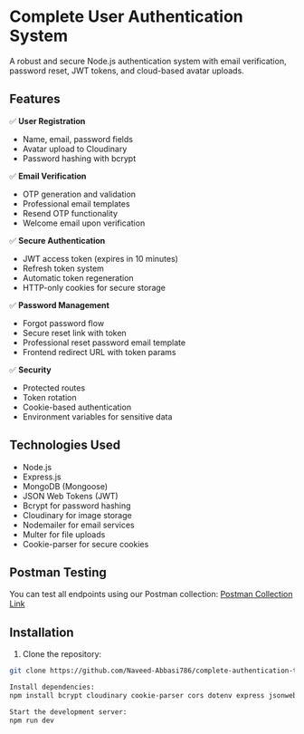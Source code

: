 # Complete User Authentication System

A robust and secure Node.js authentication system with email verification, password reset, JWT tokens, and cloud-based avatar uploads.

## Features

✅ **User Registration**  
- Name, email, password fields
- Avatar upload to Cloudinary
- Password hashing with bcrypt

✅ **Email Verification**  
- OTP generation and validation
- Professional email templates
- Resend OTP functionality
- Welcome email upon verification

✅ **Secure Authentication**  
- JWT access token (expires in 10 minutes)
- Refresh token system
- Automatic token regeneration
- HTTP-only cookies for secure storage

✅ **Password Management**  
- Forgot password flow
- Secure reset link with token
- Professional reset password email template
- Frontend redirect URL with token params

✅ **Security**  
- Protected routes
- Token rotation
- Cookie-based authentication
- Environment variables for sensitive data

## Technologies Used

- Node.js
- Express.js
- MongoDB (Mongoose)
- JSON Web Tokens (JWT)
- Bcrypt for password hashing
- Cloudinary for image storage
- Nodemailer for email services
- Multer for file uploads
- Cookie-parser for secure cookies

## Postman Testing

You can test all endpoints using our Postman collection:
[Postman Collection Link](https://.postman.co/workspace/My-Workspace~6cac3378-2854-4d85-8c18-982982f90e73/collection/34254597-3ee2c705-7794-4f4d-8117-0c9dafd0cade?action=share&creator=34254597)

## Installation

1. Clone the repository:
```bash
git clone https://github.com/Naveed-Abbasi786/complete-authentication-template.git

Install dependencies:
npm install bcrypt cloudinary cookie-parser cors dotenv express jsonwebtoken mongoose multer nodemailer nodemon

Start the development server:
npm run dev
